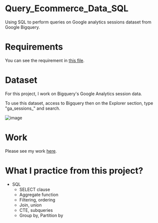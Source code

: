 # Query_Ecommerce_Data_SQL
Using SQL to perform queries on Google analytics sessions dataset from Google Bigquery.

# Requirements
You can see the requirement in <a href="https://github.com/DinhCongHoang/Query_Ecommerce_Data_SQL/blob/main/Ecommerce%20Project%20Instruction.xlsx">this file</a>.

# Dataset
<p>For this project, I work on Bigquery's Google Analytics session data.</p>
<p>To use this dataset, access to Bigquery then on the Explorer section, type "ga_sessions_" and search.</p>

![image](https://github.com/DinhCongHoang/Query_Ecommerce_Data_SQL/assets/45199893/a7da1345-3eb2-48a2-b85b-17296217d3e0)


# Work
Please see my work <a href="https://console.cloud.google.com/bigquery?sq=941132660462:0c134b7701b64b369eee32ea8690d428">here</a>.

# What I practice from this project?
- SQL
  - SELECT clause
  - Aggregate function
  - Filtering, ordering
  - Join, union
  - CTE, subqueries
  - Group by, Partition by

